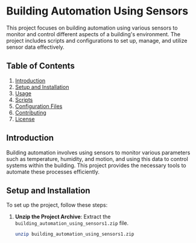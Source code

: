 # Building Automation Using Sensors

This project focuses on building automation using various sensors to monitor and control different aspects of a building's environment. The project includes scripts and configurations to set up, manage, and utilize sensor data effectively.

## Table of Contents

1. [Introduction](#introduction)
2. [Setup and Installation](#setup-and-installation)
3. [Usage](#usage)
4. [Scripts](#scripts)
5. [Configuration Files](#configuration-files)
6. [Contributing](#contributing)
7. [License](#license)

## Introduction

Building automation involves using sensors to monitor various parameters such as temperature, humidity, and motion, and using this data to control systems within the building. This project provides the necessary tools to automate these processes efficiently.

## Setup and Installation

To set up the project, follow these steps:

1. **Unzip the Project Archive**: Extract the `building_automation_using_sensors1.zip` file.
   ```bash
   unzip building_automation_using_sensors1.zip
